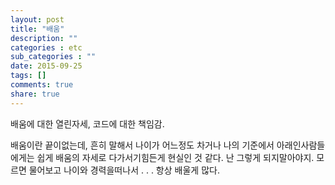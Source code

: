 ```yaml
---
layout: post
title: "배움"
description: ""
categories : etc
sub_categories : ""
date: 2015-09-25
tags: []
comments: true
share: true
---
```


배움에 대한 열린자세, 코드에 대한 책임감.

배움이란 끝이없는데, 흔히 말해서 나이가 어느정도 차거나 나의 기준에서 아래인사람들에게는 쉽게 배움의 자세로 다가서기힘든게 현실인 것 같다.
난 그렇게 되지말아야지. 모르면 물어보고 나이와 경력을떠나서 . . . 항상 배울게 많다.

